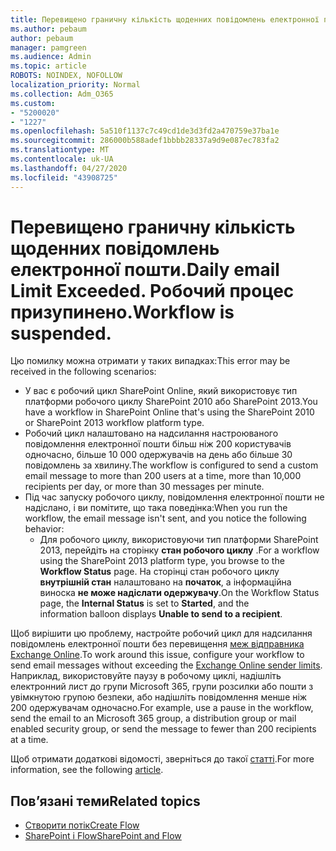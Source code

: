 ```yaml
---
title: Перевищено граничну кількість щоденних повідомлень електронної пошти. Робочий процес призупинено.
ms.author: pebaum
author: pebaum
manager: pamgreen
ms.audience: Admin
ms.topic: article
ROBOTS: NOINDEX, NOFOLLOW
localization_priority: Normal
ms.collection: Adm_O365
ms.custom:
- "5200020"
- "1227"
ms.openlocfilehash: 5a510f1137c7c49cd1de3d3fd2a470759e37ba1e
ms.sourcegitcommit: 286000b588adef1bbbb28337a9d9e087ec783fa2
ms.translationtype: MT
ms.contentlocale: uk-UA
ms.lasthandoff: 04/27/2020
ms.locfileid: "43908725"
---
```

# <a name="daily-email-limit-exceeded-workflow-is-suspended"></a><span data-ttu-id="70574-103">Перевищено граничну кількість щоденних повідомлень електронної пошти.</span><span class="sxs-lookup"><span data-stu-id="70574-103">Daily email Limit Exceeded.</span></span> <span data-ttu-id="70574-104">Робочий процес призупинено.</span><span class="sxs-lookup"><span data-stu-id="70574-104">Workflow is suspended.</span></span>

<span data-ttu-id="70574-105">Цю помилку можна отримати у таких випадках:</span><span class="sxs-lookup"><span data-stu-id="70574-105">This error may be received in the following scenarios:</span></span>

- <span data-ttu-id="70574-106">У вас є робочий цикл SharePoint Online, який використовує тип платформи робочого циклу SharePoint 2010 або SharePoint 2013.</span><span class="sxs-lookup"><span data-stu-id="70574-106">You have a workflow in SharePoint Online that's using the SharePoint 2010 or SharePoint 2013 workflow platform type.</span></span>
- <span data-ttu-id="70574-107">Робочий цикл налаштовано на надсилання настроюваного повідомлення електронної пошти більш ніж 200 користувачів одночасно, більше 10 000 одержувачів на день або більше 30 повідомлень за хвилину.</span><span class="sxs-lookup"><span data-stu-id="70574-107">The workflow is configured to send a custom email message to more than 200 users at a time, more than 10,000 recipients per day, or more than 30 messages per minute.</span></span>
- <span data-ttu-id="70574-108">Під час запуску робочого циклу, повідомлення електронної пошти не надіслано, і ви помітите, що така поведінка:</span><span class="sxs-lookup"><span data-stu-id="70574-108">When you run the workflow, the email message isn't sent, and you notice the following behavior:</span></span>
    - <span data-ttu-id="70574-109">Для робочого циклу, використовуючи тип платформи SharePoint 2013, перейдіть на сторінку **стан робочого циклу** .</span><span class="sxs-lookup"><span data-stu-id="70574-109">For a workflow using the SharePoint 2013 platform type, you browse to the **Workflow Status** page.</span></span> <span data-ttu-id="70574-110">На сторінці стан робочого циклу **внутрішній стан** налаштовано на **початок**, а інформаційна виноска **не може надіслати одержувачу**.</span><span class="sxs-lookup"><span data-stu-id="70574-110">On the Workflow Status page, the **Internal Status** is set to **Started**, and the information balloon displays **Unable to send to a recipient**.</span></span>

<span data-ttu-id="70574-111">Щоб вирішити цю проблему, настройте робочий цикл для надсилання повідомлень електронної пошти без перевищення [меж відправника Exchange Online](https://docs.microsoft.com/office365/servicedescriptions/exchange-online-service-description/exchange-online-limits#recipientlimits).</span><span class="sxs-lookup"><span data-stu-id="70574-111">To work around this issue, configure your workflow to send email messages without exceeding the [Exchange Online sender limits](https://docs.microsoft.com/office365/servicedescriptions/exchange-online-service-description/exchange-online-limits#recipientlimits).</span></span> <span data-ttu-id="70574-112">Наприклад, використовуйте паузу в робочому циклі, надішліть електронний лист до групи Microsoft 365, групи розсилки або пошти з увімкнутою групою безпеки, або надішліть повідомлення менше ніж 200 одержувачам одночасно.</span><span class="sxs-lookup"><span data-stu-id="70574-112">For example, use a pause in the workflow, send the email to an Microsoft 365 group, a distribution group or mail enabled security group, or send the message to fewer than 200 recipients at a time.</span></span>


<span data-ttu-id="70574-113">Щоб отримати додаткові відомості, зверніться до такої [статті](https://support.microsoft.com/help/3150442/daily-email-limit-has-exceeded-and-your-workflow-has-been-suspended-or).</span><span class="sxs-lookup"><span data-stu-id="70574-113">For more information, see the following [article](https://support.microsoft.com/help/3150442/daily-email-limit-has-exceeded-and-your-workflow-has-been-suspended-or).</span></span>

## <a name="related-topics"></a><span data-ttu-id="70574-114">Пов’язані теми</span><span class="sxs-lookup"><span data-stu-id="70574-114">Related topics</span></span>
- [<span data-ttu-id="70574-115">Створити потік</span><span class="sxs-lookup"><span data-stu-id="70574-115">Create Flow</span></span>](https://support.office.com/article/Create-a-flow-for-a-list-or-library-in-SharePoint-Online-or-OneDrive-for-Business-a9c3e03b-0654-46af-a254-20252e580d01) 
- [<span data-ttu-id="70574-116">SharePoint і Flow</span><span class="sxs-lookup"><span data-stu-id="70574-116">SharePoint and Flow</span></span>](https://flow.microsoft.com/blog/sharepoint-and-flow/) 